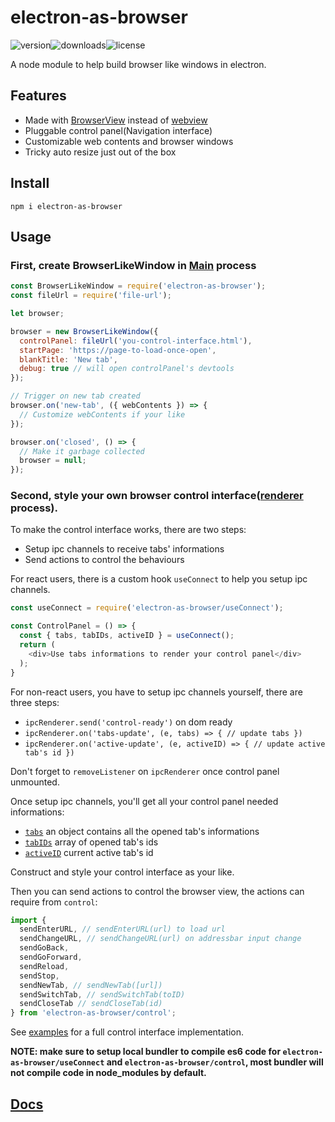 # electron-as-browser

![version](https://img.shields.io/npm/v/electron-as-browser.svg?style=flat-square)![downloads](https://img.shields.io/npm/dt/electron-as-browser.svg?style=flat-square)![license](https://img.shields.io/npm/l/electron-as-browser.svg?style=flat-square)

A node module to help build	browser like windows in electron.

## Features

-   Made with [BrowserView](https://electronjs.org/docs/api/browser-view) instead of [webview](https://electronjs.org/docs/api/webview-tag)
-   Pluggable control panel(Navigation interface)
-   Customizable web contents and browser windows
-   Tricky auto resize just out of the box

## Install

`npm i electron-as-browser`

## Usage

### First, create BrowserLikeWindow in [Main](https://electronjs.org/docs/glossary#main-process) process

```javascript
const BrowserLikeWindow = require('electron-as-browser');
const fileUrl = require('file-url');

let browser;

browser = new BrowserLikeWindow({
  controlPanel: fileUrl('you-control-interface.html'),
  startPage: 'https://page-to-load-once-open',
  blankTitle: 'New tab',
  debug: true // will open controlPanel's devtools
});

// Trigger on new tab created
browser.on('new-tab', ({ webContents }) => {
  // Customize webContents if your like
});

browser.on('closed', () => {
  // Make it garbage collected
  browser = null;
});
```

### Second, style your own browser control interface([renderer](https://electronjs.org/docs/glossary#renderer-process) process).

To make the control interface works, there are two steps:

-   Setup ipc channels to receive tabs' informations
-   Send actions to control the behaviours

For react users, there is a custom hook `useConnect` to help you setup ipc channels.

```javascript
const useConnect = require('electron-as-browser/useConnect');

const ControlPanel = () => {
  const { tabs, tabIDs, activeID } = useConnect();
  return (
    <div>Use tabs informations to render your control panel</div>
  );
}
```

For non-react users, you have to setup ipc channels yourself, there are three steps:

-   `ipcRenderer.send('control-ready')` on dom ready
-   `ipcRenderer.on('tabs-update', (e, tabs) => { // update tabs })`
-   `ipcRenderer.on('active-update', (e, activeID) => { // update active tab's id })`

Don't forget to `removeListener` on `ipcRenderer` once control panel unmounted.

Once setup ipc channels, you'll get all your control panel needed informations:

-   [`tabs`](./docs/index.html#tabs) an object contains all the opened tab's informations
-   [`tabIDs`](./docs/index.html#tabid) array of opened tab's ids
-   [`activeID`](./docs/index.html#tabid) current active tab's id

Construct and style your control interface as your like.

Then you can send actions to control the browser view, the actions can require from `control`:

```javascript
import {
  sendEnterURL, // sendEnterURL(url) to load url
  sendChangeURL, // sendChangeURL(url) on addressbar input change
  sendGoBack,
  sendGoForward,
  sendReload,
  sendStop,
  sendNewTab, // sendNewTab([url])
  sendSwitchTab, // sendSwitchTab(toID)
  sendCloseTab // sendCloseTab(id)
} from 'electron-as-browser/control';
```

See [examples](./examples) for a full control interface implementation.

**NOTE: make sure to setup local bundler to compile es6 code for `electron-as-browser/useConnect` and `electron-as-browser/control`, most bundler will not compile code in node_modules by default.**

## [Docs](./docs/index.html)
